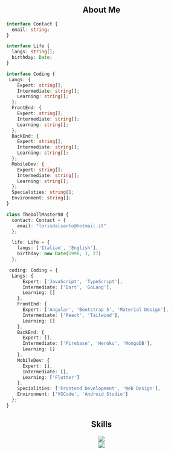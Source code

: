 <!-- <p align="center">
    <img alt="" src=https://img.shields.io/github/stars/xtekky?style=for-the-badge&?affiliations=OWNER%2CCOLLABORATOR />
    <img alt="" src=https://komarev.com/ghpvc/?username=xtekky&style=for-the-badge />
</p> -->


<h2 align="center">About Me </h2>

```typescript
interface Contact {
  email: string;
}

interface Life {
  langs: string[];
  birthday: Date;
}

interface Coding {
 Langs: {
    Expert: string[];
    Intermediate: string[];
    Learning: string[];
  };
  FrontEnd: {
    Expert: string[];
    Intermediate: string[];
    Learning: string[];
  };
  BackEnd: {
    Expert: string[];
    Intermediate: string[];
    Learning: string[];
  };
  MobileDev: {
    Expert: string[];
    Intermediate: string[];
    Learning: string[];
  };
  Specialities: string[];
  Environment: string[];
}

class TheDollMaster98 {
  contact: Contact = {
    email: "lorisdalsanto@hotmail.it"
  };

  life: Life = {
    langs: ['Italian', 'English'],
    birthday: new Date(1998, 3, 27)
  };

 coding: Coding = {
  Langs: {
      Expert: ['JavaScript', 'TypeScript'],
      Intermediate: ['Dart', 'GoLang'],
      Learning: []
    },
    FrontEnd: {
      Expert: ['Angular', 'Bootstrap 5', 'Material Design'],
      Intermediate: ['React', 'Tailwind'],
      Learning: []
    },
    BackEnd: {
      Expert: [],
      Intermediate: ['Firebase', 'Heroku', 'MongoDB'],
      Learning: []
    },
    MobileDev: {
      Expert: [],
      Intermediate: [],
      Learning: ['Flutter']
    },
    Specialities: ['Frontend Development', 'Web Design'],
    Environment: ['VSCode', 'Android Studio']
  };
}

```
<h2 align="center">Skills </h2>

<p align="center">
	<a href="https://skillicons.dev">
	    <img src="https://skillicons.dev/icons?i=angular,ts,html,css,js,react,bootstrap,nodejs,express" />
		<br/>
	    <img src="https://skillicons.dev/icons?i=mongodb,firebase,heroku,dart,flutter,vscode,androidstudio" />
	  </a>
</p>



